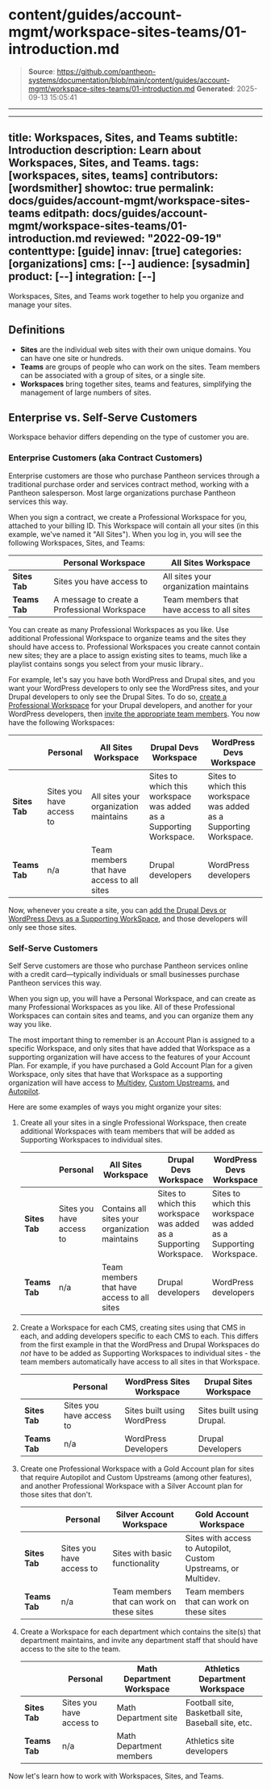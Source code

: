 # content/guides/account-mgmt/workspace-sites-teams/01-introduction.md

> **Source**: https://github.com/pantheon-systems/documentation/blob/main/content/guides/account-mgmt/workspace-sites-teams/01-introduction.md
> **Generated**: 2025-09-13 15:05:41

---

---
title: Workspaces, Sites, and Teams
subtitle: Introduction
description: Learn about Workspaces, Sites, and Teams.
tags: [workspaces, sites, teams]
contributors: [wordsmither]
showtoc: true
permalink: docs/guides/account-mgmt/workspace-sites-teams
editpath: docs/guides/account-mgmt/workspace-sites-teams/01-introduction.md
reviewed: "2022-09-19"
contenttype: [guide]
innav: [true]
categories: [organizations]
cms: [--]
audience: [sysadmin]
product: [--]
integration: [--]
---

Workspaces, Sites, and Teams work together to help you organize and manage your sites.

## Definitions

- **Sites** are the individual web sites with their own unique domains. You can have one site or hundreds.
- **Teams** are groups of people who can work on the sites.  Team members can be associated with a group of sites, or a single site.
- **Workspaces** bring together sites, teams and features, simplifying the management of large numbers of sites.

## Enterprise vs. Self-Serve Customers

Workspace behavior differs depending on the type of customer you are.

### Enterprise Customers (aka Contract Customers)

Enterprise customers are those who purchase Pantheon services through a traditional purchase order and services contract method, working with a Pantheon salesperson. Most large organizations purchase Pantheon services this way.

When you sign a contract, we create a Professional Workspace for you, attached to your billing ID.  This Workspace will contain all your sites (in this example, we've named it "All Sites"). When you log in, you will see the following Workspaces, Sites, and Teams:

|   | Personal Workspace  | All Sites Workspace  |
|---|---|---|
| **Sites Tab** | Sites you have access to |  All sites your organization maintains |
| **Teams Tab** | A message to create a Professional Workspace  | Team members that have access to all sites |

You can create as many Professional Workspaces as you like. Use additional Professional Workspace to organize teams and the sites they should have access to. Professional Workspaces you create cannot contain new sites; they are a place to assign existing sites to teams, much like a playlist contains songs you select from your music library..

For example, let's say you have both WordPress and Drupal sites, and you want your WordPress developers to only see the WordPress sites, and your Drupal developers to only see the Drupal Sites.  To do so, [create a Professional Workspace](/guides/account-mgmt/workspace-sites-teams/workspaces#create-a-professional-workspace) for your Drupal developers, and another for your WordPress developers, then [invite the appropriate team members](/guides/account-mgmt/workspace-sites-teams/teams#add-a-user).  You now have the following Workspaces:

|   | Personal | All Sites Workspace | Drupal Devs Workspace | WordPress Devs Workspace |
|---|---|---|---|---|
| **Sites Tab** | Sites you have access to | All sites your organization maintains | Sites to which this workspace was added as a Supporting Workspace.  | Sites to which this workspace was added as a Supporting Workspace. |
| **Teams Tab** | n/a | Team members that have access to all sites | Drupal developers  | WordPress developers  |

Now, whenever you create a site, you can [add the Drupal Devs or WordPress Devs as a Supporting WorkSpace](/guides/account-mgmt/workspace-sites-teams/teams#add-a-supporting-workspace-to-site), and those developers will only see those sites.

### Self-Serve Customers

Self Serve customers are those who purchase Pantheon services online with a credit card—typically individuals or small businesses purchase Pantheon services this way.

When you sign up, you will have a Personal Workspace, and can create as many Professional Workspaces as you like.  All of these Professional Workspaces can contain sites and teams, and you can organize them any way you like.

The most important thing to remember is an Account Plan is assigned to a specific Workspace, and only sites that have added that Workspace as a supporting organization will have access to the features of your Account Plan. For example, if you have purchased a Gold Account Plan for a given Workspace, only sites that  have that Workspace as a supporting organization will have access to [Multidev](/guides/multidev), [Custom Upstreams](/guides/custom-upstream), and [Autopilot](/guides/autopilot).

Here are some examples of ways you might organize your sites:

1. Create all your sites in a single Professional Workspace, then create additional Workspaces with team members that will be added as Supporting Workspaces to individual sites. 

    |   | Personal | All Sites Workspace | Drupal Devs Workspace | WordPress Devs Workspace |
    |---|---|---|---|---|
    | **Sites Tab** | Sites you have access to | Contains all sites your organization maintains | Sites to which this workspace was added as a Supporting Workspace.  | Sites to which this workspace was added as a Supporting Workspace. |
    | **Teams Tab** | n/a | Team members that have access to all sites | Drupal developers  | WordPress developers  |

1. Create a Workspace for each CMS, creating sites using that CMS in each, and adding developers specific to each CMS to each. This differs from the first example in that the WordPress and Drupal Workspaces do *not* have to be added as Supporting Workspaces to individual sites - the team members automatically have access to all sites in that Workspace.

    |   | Personal | WordPress Sites Workspace | Drupal Sites Workspace |
    |---|---|---|---|
    | **Sites Tab** | Sites you have access to | Sites built using WordPress | Sites built using Drupal. |
    | **Teams Tab** | n/a | WordPress Developers | Drupal Developers  |

1. Create one Professional Workspace with a Gold Account plan for sites that require Autopilot and Custom Upstreams (among other features), and another Professional Workspace with a Silver Account plan for those sites that don't.

    |   | Personal | Silver Account Workspace | Gold Account Workspace |
    |---|---|---|---|
    | **Sites Tab** | Sites you have access to | Sites with basic functionality | Sites with access to Autopilot, Custom Upstreams, or Multidev. |
    | **Teams Tab** | n/a | Team members that can work on these sites | Team members that can work on these sites  |

1. Create a Workspace for each department which contains the site(s) that department maintains, and invite any department staff that should have access to the site to the team.

    |   | Personal | Math Department Workspace | Athletics Department Workspace |
    |---|---|---|---|
    | **Sites Tab** | Sites you have access to | Math Department site | Football site, Basketball site, Baseball site, etc. |
    | **Teams Tab** | n/a | Math Department members | Athletics site developers  |

Now let's learn how to work with Workspaces, Sites, and Teams.
